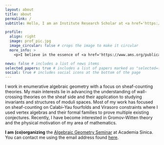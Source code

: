 ```yaml
---
layout: about
title: about
permalink: /
subtitle: Hello, I am an Institute Research Scholar at <a href='https://pastwww.math.sinica.edu.tw/www/people/post-doc20_e.jsp'>Academia Sinica</a>. Previously, I worked in the group of Rahul Pandharipande at ETH Zurich, and I did my PhD with Dominic Joyce at Oxford. 

profile:
  align: right
  image: prof_pic.jpg
  image_circular: false # crops the image to make it circular
  more_info: >
    <p>I believe in the essence of <a href='https://www.ams.org/publications/journals/notices/201610/rnoti-p1164.pdf'>Ardila's Axioms</a>.</p>

news: false # includes a list of news items
selected_papers: true # includes a list of papers marked as "selected={true}"
social: true # includes social icons at the bottom of the page
---
```


I work in enumerative algebraic geometry with a focus on sheaf-counting theories. My main interests lie in advancing the understanding of wall-crossing theories on the sheaf side and their application to studying invariants and structures of moduli spaces. Most of my work has focused on sheaf-counting on Calabi–Yau fourfolds and Virasoro constraints where I used vertex algebras and their formal families to prove multiple existing conjectures. Recently, I have become interested in Gromov-Witten theory and the physical motivation of my area of mathematics.

**I am (co)organizing** the [Algebraic Geometry Seminar](https://wiki.preschema.com/ag-seminar) at Academia Sinica. You can contact me using the email address found [here](https://www.math.sinica.edu.tw/f59addca-1da6-47fd-9bb8-18d087da6088/pages/20#).
